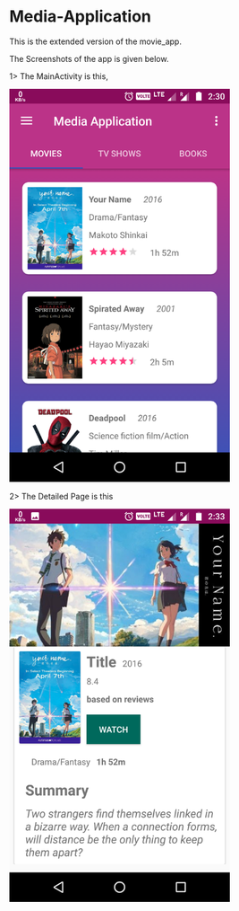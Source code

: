 # Media-Application
This is the extended version of the movie_app. 

The Screenshots of the app is given below.

1> The MainActivity is this, 

<img src="Images/Media1.png" height="700">

2> The Detailed Page is this

<img src="Images/Media1.1.png" height="700">
